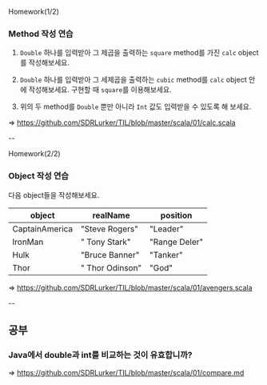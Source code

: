 Homework(1/2)
### Method 작성 연습

1. `Double` 하나를 입력받아 그 제곱을 출력하는 `square` method를 가진 `calc` object를 작성해보세요.

2. `Double` 하나를 입력받아 그 세제곱을 출력하는 `cubic` method를 `calc` object 안에 작성해보세요.
   구현할 때 `square`를 이용해보세요.

3. 위의 두 method를 `Double` 뿐만 아니라 `Int` 값도 입력받을 수 있도록 해 보세요.

=> https://github.com/SDRLurker/TIL/blob/master/scala/01/calc.scala

--

Homework(2/2)
### Object 작성 연습

다음 object들을 작성해보세요.

| object         | realName        | position      |
| -------------- | --------------- | ------------- |
| CaptainAmerica | "Steve Rogers"  | "Leader"      |
| IronMan        | " Tony Stark"   | "Range Deler" |
| Hulk           | "Bruce Banner"  | "Tanker"      |
| Thor           | " Thor Odinson" | "God"         |

=> https://github.com/SDRLurker/TIL/blob/master/scala/01/avengers.scala

--

## 공부

### Java에서 double과 int를 비교하는 것이 유효합니까?

=> https://github.com/SDRLurker/TIL/blob/master/scala/01/compare.md
